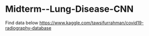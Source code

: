 # Midterm--Lung-Disease-CNN
Find data below
https://www.kaggle.com/tawsifurrahman/covid19-radiography-database
